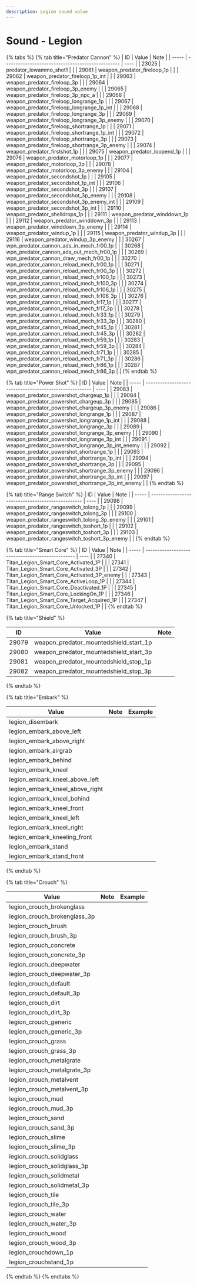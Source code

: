 ```yaml
---
description: Legion sound value
---
```


# Sound - Legion

{% tabs %}
{% tab title="Predator Cannon" %}
| ID    | Value                                             | Note |
| ----- | ------------------------------------------------- | ---- |
| 23025 | predator\_lowammo\_shot1                          |      |
| 29061 | weapon\_predator\_fireloop\_1p                    |      |
| 29062 | weapon\_predator\_fireloop\_1p\_int               |      |
| 29063 | weapon\_predator\_fireloop\_3p                    |      |
| 29064 | weapon\_predator\_fireloop\_3p\_enemy             |      |
| 29065 | weapon\_predator\_fireloop\_3p\_npc\_a            |      |
| 29066 | weapon\_predator\_fireloop\_longrange\_1p         |      |
| 29067 | weapon\_predator\_fireloop\_longrange\_1p\_int    |      |
| 29068 | weapon\_predator\_fireloop\_longrange\_3p         |      |
| 29069 | weapon\_predator\_fireloop\_longrange\_3p\_enemy  |      |
| 29070 | weapon\_predator\_fireloop\_shortrange\_1p        |      |
| 29071 | weapon\_predator\_fireloop\_shortrange\_1p\_int   |      |
| 29072 | weapon\_predator\_fireloop\_shortrange\_3p        |      |
| 29073 | weapon\_predator\_fireloop\_shortrange\_3p\_enemy |      |
| 29074 | weapon\_predator\_firstshot\_1p                   |      |
| 29075 | weapon\_predator\_loopend\_1p                     |      |
| 29076 | weapon\_predator\_motorloop\_1p                   |      |
| 29077 | weapon\_predator\_motorloop\_3p                   |      |
| 29078 | weapon\_predator\_motorloop\_3p\_enemy            |      |
| 29104 | weapon\_predator\_secondshot\_1p                  |      |
| 29105 | weapon\_predator\_secondshot\_1p\_int             |      |
| 29106 | weapon\_predator\_secondshot\_3p                  |      |
| 29107 | weapon\_predator\_secondshot\_3p\_enemy           |      |
| 29108 | weapon\_predator\_secondshot\_3p\_enemy\_int      |      |
| 29109 | weapon\_predator\_secondshot\_3p\_int             |      |
| 29110 | weapon\_predator\_shelldrops\_1p                  |      |
| 29111 | weapon\_predator\_winddown\_1p                    |      |
| 29112 | weapon\_predator\_winddown\_3p                    |      |
| 29113 | weapon\_predator\_winddown\_3p\_enemy             |      |
| 29114 | weapon\_predator\_windup\_1p                      |      |
| 29115 | weapon\_predator\_windup\_3p                      |      |
| 29116 | weapon\_predator\_windup\_3p\_enemy               |      |
| 30267 | wpn\_predator\_cannon\_ads\_in\_mech\_fr00\_1p    |      |
| 30268 | wpn\_predator\_cannon\_ads\_out\_mech\_fr00\_1p   |      |
| 30269 | wpn\_predator\_cannon\_draw\_mech\_fr00\_1p       |      |
| 30270 | wpn\_predator\_cannon\_reload\_mech\_fr00\_1p     |      |
| 30271 | wpn\_predator\_cannon\_reload\_mech\_fr00\_3p     |      |
| 30272 | wpn\_predator\_cannon\_reload\_mech\_fr100\_1p    |      |
| 30273 | wpn\_predator\_cannon\_reload\_mech\_fr100\_3p    |      |
| 30274 | wpn\_predator\_cannon\_reload\_mech\_fr106\_1p    |      |
| 30275 | wpn\_predator\_cannon\_reload\_mech\_fr106\_3p    |      |
| 30276 | wpn\_predator\_cannon\_reload\_mech\_fr17\_1p     |      |
| 30277 | wpn\_predator\_cannon\_reload\_mech\_fr17\_3p     |      |
| 30278 | wpn\_predator\_cannon\_reload\_mech\_fr33\_1p     |      |
| 30279 | wpn\_predator\_cannon\_reload\_mech\_fr33\_3p     |      |
| 30280 | wpn\_predator\_cannon\_reload\_mech\_fr45\_1p     |      |
| 30281 | wpn\_predator\_cannon\_reload\_mech\_fr45\_3p     |      |
| 30282 | wpn\_predator\_cannon\_reload\_mech\_fr59\_1p     |      |
| 30283 | wpn\_predator\_cannon\_reload\_mech\_fr59\_3p     |      |
| 30284 | wpn\_predator\_cannon\_reload\_mech\_fr71\_1p     |      |
| 30285 | wpn\_predator\_cannon\_reload\_mech\_fr71\_3p     |      |
| 30286 | wpn\_predator\_cannon\_reload\_mech\_fr86\_1p     |      |
| 30287 | wpn\_predator\_cannon\_reload\_mech\_fr86\_3p     |      |
{% endtab %}

{% tab title="Power Shot" %}
| ID    | Value                                                   | Note |
| ----- | ------------------------------------------------------- | ---- |
| 29083 | weapon\_predator\_powershot\_chargeup\_1p               |      |
| 29084 | weapon\_predator\_powershot\_chargeup\_3p               |      |
| 29085 | weapon\_predator\_powershot\_chargeup\_3p\_enemy        |      |
| 29086 | weapon\_predator\_powershot\_longrange\_1p              |      |
| 29087 | weapon\_predator\_powershot\_longrange\_1p\_int         |      |
| 29088 | weapon\_predator\_powershot\_longrange\_3p              |      |
| 29089 | weapon\_predator\_powershot\_longrange\_3p\_enemy       |      |
| 29090 | weapon\_predator\_powershot\_longrange\_3p\_int         |      |
| 29091 | weapon\_predator\_powershot\_longrange\_3p\_int\_enemy  |      |
| 29092 | weapon\_predator\_powershot\_shortrange\_1p             |      |
| 29093 | weapon\_predator\_powershot\_shortrange\_1p\_int        |      |
| 29094 | weapon\_predator\_powershot\_shortrange\_3p             |      |
| 29095 | weapon\_predator\_powershot\_shortrange\_3p\_enemy      |      |
| 29096 | weapon\_predator\_powershot\_shortrange\_3p\_int        |      |
| 29097 | weapon\_predator\_powershot\_shortrange\_3p\_int\_enemy |      |
{% endtab %}

{% tab title="Range Switch" %}
| ID    | Value                                             | Note |
| ----- | ------------------------------------------------- | ---- |
| 29098 | weapon\_predator\_rangeswitch\_tolong\_1p         |      |
| 29099 | weapon\_predator\_rangeswitch\_tolong\_3p         |      |
| 29100 | weapon\_predator\_rangeswitch\_tolong\_3p\_enemy  |      |
| 29101 | weapon\_predator\_rangeswitch\_toshort\_1p        |      |
| 29102 | weapon\_predator\_rangeswitch\_toshort\_3p        |      |
| 29103 | weapon\_predator\_rangeswitch\_toshort\_3p\_enemy |      |
{% endtab %}

{% tab title="Smart Core" %}
| ID    | Value                                            | Note |
| ----- | ------------------------------------------------ | ---- |
| 27340 | Titan\_Legion\_Smart\_Core\_Activated\_1P        |      |
| 27341 | Titan\_Legion\_Smart\_Core\_Activated\_3P        |      |
| 27342 | Titan\_Legion\_Smart\_Core\_Activated\_3P\_enemy |      |
| 27343 | Titan\_Legion\_Smart\_Core\_ActiveLoop\_1P       |      |
| 27344 | Titan\_Legion\_Smart\_Core\_Deactivated\_1P      |      |
| 27345 | Titan\_Legion\_Smart\_Core\_LockingOn\_1P        |      |
| 27346 | Titan\_Legion\_Smart\_Core\_Target\_Acquired\_1P |      |
| 27347 | Titan\_Legion\_Smart\_Core\_Unlocked\_1P         |      |
{% endtab %}

{% tab title="Shield" %}


| ID    | Value                                      | Note |
| ----- | ------------------------------------------ | ---- |
| 29079 | weapon\_predator\_mountedshield\_start\_1p |      |
| 29080 | weapon\_predator\_mountedshield\_start\_3p |      |
| 29081 | weapon\_predator\_mountedshield\_stop\_1p  |      |
| 29082 | weapon\_predator\_mountedshield\_stop\_3p  |      |
{% endtab %}

{% tab title="Embark" %}


| Value                               | Note | Example |
| ----------------------------------- | ---- | ------- |
| legion\_disembark                   |      |         |
| legion\_embark\_above\_left         |      |         |
| legion\_embark\_above\_right        |      |         |
| legion\_embark\_airgrab             |      |         |
| legion\_embark\_behind              |      |         |
| legion\_embark\_kneel               |      |         |
| legion\_embark\_kneel\_above\_left  |      |         |
| legion\_embark\_kneel\_above\_right |      |         |
| legion\_embark\_kneel\_behind       |      |         |
| legion\_embark\_kneel\_front        |      |         |
| legion\_embark\_kneel\_left         |      |         |
| legion\_embark\_kneel\_right        |      |         |
| legion\_embark\_kneeling\_front     |      |         |
| legion\_embark\_stand               |      |         |
| legion\_embark\_stand\_front        |      |         |
{% endtab %}

{% tab title="Crouch" %}


| Value                                | Note | Example |
| ------------------------------------ | ---- | ------- |
| legion\_crouch\_brokenglass&#xD;     |      |         |
| legion\_crouch\_brokenglass\_3p&#xD; |      |         |
| legion\_crouch\_brush&#xD;           |      |         |
| legion\_crouch\_brush\_3p&#xD;       |      |         |
| legion\_crouch\_concrete&#xD;        |      |         |
| legion\_crouch\_concrete\_3p&#xD;    |      |         |
| legion\_crouch\_deepwater&#xD;       |      |         |
| legion\_crouch\_deepwater\_3p&#xD;   |      |         |
| legion\_crouch\_default&#xD;         |      |         |
| legion\_crouch\_default\_3p&#xD;     |      |         |
| legion\_crouch\_dirt&#xD;            |      |         |
| legion\_crouch\_dirt\_3p&#xD;        |      |         |
| legion\_crouch\_generic&#xD;         |      |         |
| legion\_crouch\_generic\_3p&#xD;     |      |         |
| legion\_crouch\_grass&#xD;           |      |         |
| legion\_crouch\_grass\_3p&#xD;       |      |         |
| legion\_crouch\_metalgrate&#xD;      |      |         |
| legion\_crouch\_metalgrate\_3p&#xD;  |      |         |
| legion\_crouch\_metalvent&#xD;       |      |         |
| legion\_crouch\_metalvent\_3p&#xD;   |      |         |
| legion\_crouch\_mud&#xD;             |      |         |
| legion\_crouch\_mud\_3p              |      |         |
| legion\_crouch\_sand&#xD;            |      |         |
| legion\_crouch\_sand\_3p&#xD;        |      |         |
| legion\_crouch\_slime&#xD;           |      |         |
| legion\_crouch\_slime\_3p&#xD;       |      |         |
| legion\_crouch\_solidglass&#xD;      |      |         |
| legion\_crouch\_solidglass\_3p&#xD;  |      |         |
| legion\_crouch\_solidmetal           |      |         |
| legion\_crouch\_solidmetal\_3p&#xD;  |      |         |
| legion\_crouch\_tile                 |      |         |
| legion\_crouch\_tile\_3p&#xD;        |      |         |
| legion\_crouch\_water&#xD;           |      |         |
| legion\_crouch\_water\_3p&#xD;       |      |         |
| legion\_crouch\_wood&#xD;            |      |         |
| legion\_crouch\_wood\_3p&#xD;        |      |         |
| legion\_crouchdown\_1p&#xD;          |      |         |
| legion\_crouchstand\_1p              |      |         |
{% endtab %}
{% endtabs %}
